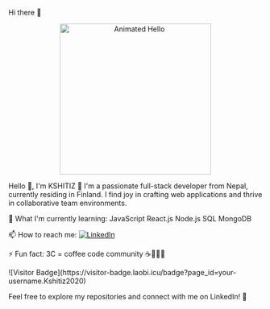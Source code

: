 
Hi there 👋
<div align="center">
  <img src="https://media.giphy.com/media/HscDLzkO8EOTmgkhQP/giphy.gif" alt="Animated Hello" width="300"/>
</div>

Hello 👋, I'm KSHITIZ 🙏
I'm a passionate full-stack developer from Nepal, currently residing in Finland. I find joy in crafting web applications and thrive in collaborative team environments.
<div>
  🌱 What I'm currently learning:
JavaScript
React.js
Node.js
SQL
MongoDB

</div>

📫 How to reach me:
[![LinkedIn](https://img.shields.io/badge/-LinkedIn-blue?style=for-the-badge&logo=linkedin)](https://www.linkedin.com/in/kshitiz-khanal-312932110/)

  
<span>⚡ Fun fact:</span>
3C = coffee code community ☕👨‍💻🌐
<p>![Visitor Badge](https://visitor-badge.laobi.icu/badge?page_id=your-username.Kshitiz2020)</p>

Feel free to explore my repositories and connect with me on LinkedIn! 🚀
